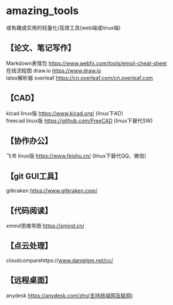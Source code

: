 # amazing_tools
或有趣或实用的轻量化/高效工具(web端或linux端)

## 【论文、笔记写作】
Markdown表情包 https://www.webfx.com/tools/emoji-cheat-sheet    
在线流程图 draw.io  https://www.draw.io      
latex解析器 overleaf https://cn.overleaf.com/cn.overleaf.com    

## 【CAD】
 kicad linux版 https://www.kicad.org/   (linux下AD)  
freecad linux版 https://github.com/FreeCAD  (linux下替代SW)  

## 【协作办公】
飞书 linux版 https://www.feishu.cn/ (linux下替代QQ、微信)  


## 【git GUI工具】
gitkraken https://www.gitkraken.com/  

## 【代码阅读】
xmind思维导图 https://xmind.cn/  

## 【点云处理】
cloudcomparehttps://www.danielgm.net/cc/  

## 【远程桌面】  
anydesk https://anydesk.com/zhs(支持局域网及联网)
